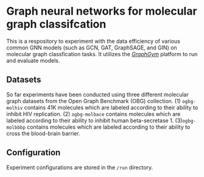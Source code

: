 # Graph neural networks for molecular graph classifcation

This is a respository to experiment with the data efficiency of various common GNN models (such as GCN, GAT, GraphSAGE, and GIN) on molecular graph classfication tasks. It utilizes the *[GraphGym](https://arxiv.org/abs/2011.08843)* platform to run and evaluate models.

## Datasets
So far experiments have been conducted using three different molecular graph datasets from the Open Graph Benchmark (OBG) collection. (1) `ogbg-molhiv` contains 41K molecules which are labeled according to their ability to inhibit HIV replication. (2) `ogbg-molbace` contains molecules which are labeled according to their ability to inhibit human beta-secretase 1. (3)`ogbg-molbbbp` contains molecules which are labeled according to their ability to cross the blood-brain barrier.

## Configuration
Experiment configurations are stored in the `/run` directory.
